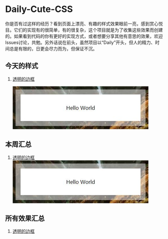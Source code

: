Daily-Cute-CSS
===

你是否有过这样的经历？看到页面上漂亮、有趣的样式效果眼前一亮，感到赏心悦目。它们的实现有的很简单，有的很复杂，这个项目就是为了收集这些效果而创建的。如果看到代码的你有更好的实现方式，或者想要分享其他有意思的效果，欢迎Issues讨论，共勉。另外话说在前头，虽然项目以“Daily”开头，但人的精力、时间总是有限的，日更会尽力而为，但保证不沉。

## 今天的样式
1. [透明的边框](./1.半透明的边框/Readme.md)
   
   ![效果图](/1.透明的边框/translucent-borders.JPG)


## 本周汇总
1. [透明的边框](https://github.com/fujiayishally/Daily-Cute-CSS/tree/master/1.%E9%80%8F%E6%98%8E%E7%9A%84%E8%BE%B9%E6%A1%86)
    ![效果图](/1.透明的边框/translucent-borders.JPG)

   
## 所有效果汇总
1. [透明的边框](./tree/master/1.半透明的边框)
